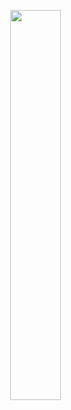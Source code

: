 <centre><a href="https://discord.com/users/1016838891485007943"><picture>
<source media="(prefers-color-scheme: dark)" srcset="https://lanyard-profile-readme.vercel.app/api/1016838891485007943?bg=0D1117">
<img align="right" width="40%" src="https://lanyard-profile-readme.vercel.app/api/1016838891485007943">
</picture></a><centre>


